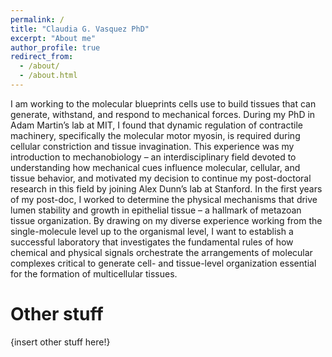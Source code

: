 ```yaml
---
permalink: /
title: "Claudia G. Vasquez PhD"
excerpt: "About me"
author_profile: true
redirect_from: 
  - /about/
  - /about.html
---
```


I am working to the molecular blueprints cells use to build tissues that can generate, withstand, and respond to mechanical forces. During my PhD in Adam Martin’s lab at MIT, I found that dynamic regulation of contractile machinery, specifically the molecular motor myosin, is required during cellular constriction and tissue invagination. This experience was my introduction to mechanobiology – an interdisciplinary field devoted to understanding how mechanical cues influence molecular, cellular, and tissue behavior, and motivated my decision to continue my post-doctoral research in this field by joining Alex Dunn’s lab at Stanford. In the first years of my post-doc, I worked to determine the physical mechanisms that drive lumen stability and growth in epithelial tissue – a hallmark of metazoan tissue organization. By drawing on my diverse experience working from the single-molecule level up to the organismal level, I want to establish a successful laboratory that investigates the fundamental rules of how chemical and physical signals orchestrate the arrangements of molecular complexes critical to generate cell- and tissue-level organization essential for the formation of multicellular tissues. 

Other stuff
======
{insert other stuff here!}




